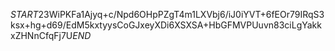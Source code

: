 $START$23WiPKFa1Ajyq+c/Npd6OHpPZgT4m1LXVbj6/iJ0iYVT+6fEOr79IRqS3ksx+hg+d69/EdM5kxtyysCoGJxeyXDi6XSXSA+HbGFMVPUuvn83ciLgYakkxZHNnCfqFj7U$END$